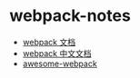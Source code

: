 # webpack-notes

- [webpack 文档](https://webpack.js.org/)
- [webpack 中文文档](https://webpack.docschina.org/)
- [awesome-webpack](https://github.com/webpack-contrib/awesome-webpack)



